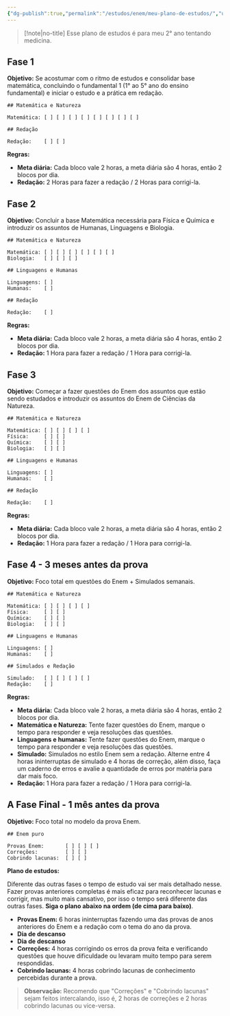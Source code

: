 ```yaml
---
{"dg-publish":true,"permalink":"/estudos/enem/meu-plano-de-estudos/","updated":"2025-03-10T08:30:08.738-03:00"}
---
```


> [!note|no-title]
> Esse plano de estudos é para meu 2° ano tentando medicina.

## Fase 1

**Objetivo:** Se acostumar com o ritmo de estudos e consolidar base matemática, concluindo o fundamental 1 (1° ao 5° ano do ensino fundamental) e iniciar o estudo e a prática em redação.

```
## Matemática e Natureza

Matemática: [ ] [ ] [ ] [ ] [ ] [ ] [ ] [ ]

## Redação

Redação:    [ ] [ ]

```

**Regras:**

- **Meta diária:** Cada bloco vale 2 horas, a meta diária são 4 horas, então 2 blocos por dia.
- **Redação:** 2 Horas para fazer a redação / 2 Horas para corrigi-la.

## Fase 2

**Objetivo:** Concluir a base Matemática necessária para Física e Química e introduzir os assuntos de Humanas, Linguagens e Biologia.

```
## Matemática e Natureza

Matemática: [ ] [ ] [ ] [ ] [ ] [ ] 
Biologia:   [ ] [ ] [ ] 

## Linguagens e Humanas

Linguagens: [ ] 
Humanas:    [ ] 

## Redação

Redação:    [ ] 

```

**Regras:**

- **Meta diária:** Cada bloco vale 2 horas, a meta diária são 4 horas, então 2 blocos por dia.
- **Redação:** 1 Hora para fazer a redação / 1 Hora para corrigi-la.

## Fase 3

**Objetivo:** Começar a fazer questões do Enem dos assuntos que estão sendo estudados e introduzir os assuntos do Enem de Ciências da Natureza.

```
## Matemática e Natureza

Matemática: [ ] [ ] [ ] [ ] 
Física:     [ ] [ ] 
Química:    [ ] [ ] 
Biologia:   [ ] [ ] 

## Linguagens e Humanas

Linguagens: [ ] 
Humanas:    [ ]  

## Redação

Redação:    [ ] 

```

**Regras:**

- **Meta diária:** Cada bloco vale 2 horas, a meta diária são 4 horas, então 2 blocos por dia.
- **Redação:** 1 Hora para fazer a redação / 1 Hora para corrigi-la.

## Fase 4 - 3 meses antes da prova

**Objetivo:** Foco total em questões do Enem + Simulados semanais.

```
## Matemática e Natureza

Matemática: [ ] [ ] [ ] [ ]
Física:     [ ] [ ] 
Química:    [ ] [ ] 
Biologia:   [ ] [ ] 

## Linguagens e Humanas

Linguagens: [ ] 
Humanas:    [ ] 

## Simulados e Redação

Simulado:   [ ] [ ] [ ] [ ] 
Redação:    [ ] 

```

**Regras:**

- **Meta diária:** Cada bloco vale 2 horas, a meta diária são 4 horas, então 2 blocos por dia.
- **Matemática e Natureza:** Tente fazer questões do Enem, marque o tempo para responder e veja resoluções das questões.
- **Linguagens e humanas:** Tente fazer questões do Enem, marque o tempo para responder e veja resoluções das questões.
- **Simulado:** Simulados no estilo Enem sem a redação. Alterne entre 4 horas ininterruptas de simulado e 4 horas de correção, além disso, faça um caderno de erros e avalie a quantidade de erros por matéria para dar mais foco.
- **Redação:** 1 Hora para fazer a redação / 1 Hora para corrigi-la.

## A Fase Final - 1 mês antes da prova

**Objetivo:** Foco total no modelo da prova Enem.

```
## Enem puro

Provas Enem:       [ ] [ ] [ ] 
Correções:         [ ] [ ] 
Cobrindo lacunas:  [ ] [ ] 

```

**Plano de estudos:** 

Diferente das outras fases o tempo de estudo vai ser mais detalhado nesse. Fazer provas anteriores completas é mais eficaz para reconhecer lacunas e corrigir, mas muito mais cansativo, por isso o tempo será diferente das outras fases. **Siga o plano abaixo na ordem (de cima para baixo)**.

- **Provas Enem:** 6 horas ininterruptas fazendo uma das provas de anos anteriores do Enem e a redação com o tema do ano da prova.
- **Dia de descanso**
- **Dia de descanso**
- **Correções:** 4 horas corrigindo os erros da prova feita e verificando questões que houve dificuldade ou levaram muito tempo para serem respondidas.
- **Cobrindo lacunas:** 4 horas cobrindo lacunas de conhecimento percebidas durante a prova.

> **Observação:** Recomendo que "Correções" e "Cobrindo lacunas" sejam feitos intercalando, isso é, 2 horas de correções e 2 horas cobrindo lacunas ou vice-versa.
